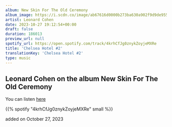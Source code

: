 ```yaml
---
album: New Skin For The Old Ceremony
album_image: https://i.scdn.co/image/ab67616d0000b273ba630a902f9d9de95572f29d
artist: Leonard Cohen
date: 2023-10-27 19:12:54+00:00
draft: false
duration: 186013
preview_url: null
spotify_url: https://open.spotify.com/track/4krhCfJg0znykZoyjeMXRe
title: 'Chelsea Hotel #2'
translationKey: 'Chelsea Hotel #2'
type: music
---
```


## Leonard Cohen on the album New Skin For The Old Ceremony

You can listen [here](https://open.spotify.com/track/4krhCfJg0znykZoyjeMXRe)

{{% spotify "4krhCfJg0znykZoyjeMXRe" small %}}

added on October 27, 2023